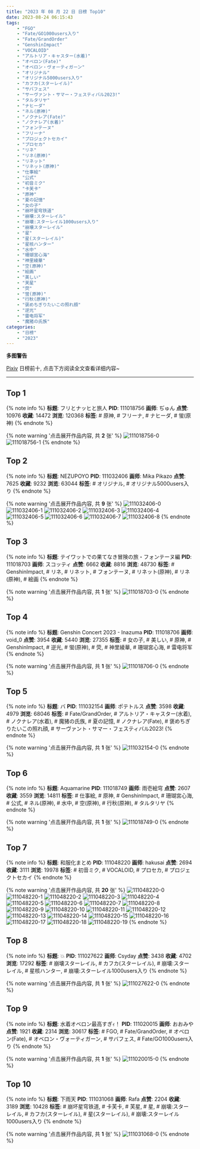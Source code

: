 ```yaml
---
title: "2023 年 08 月 22 日 日榜 Top10"
date: 2023-08-24 06:15:43
tags:
    - "FGO"
    - "Fate/GO1000users入り"
    - "Fate/GrandOrder"
    - "GenshinImpact"
    - "VOCALOID"
    - "アルトリア・キャスター(水着)"
    - "オベロン(Fate)"
    - "オベロン・ヴォーティガーン"
    - "オリジナル"
    - "オリジナル5000users入り"
    - "カフカ(スターレイル)"
    - "サバフェス"
    - "サーヴァント・サマー・フェスティバル2023!"
    - "タルタリヤ"
    - "ナヒーダ"
    - "ネル(原神)"
    - "ノクナレア(Fate)"
    - "ノクナレア(水着)"
    - "フォンテーヌ"
    - "フリーナ"
    - "プロジェクトセカイ"
    - "プロセカ"
    - "リネ"
    - "リネ(原神)"
    - "リネット"
    - "リネット(原神)"
    - "仕事絵"
    - "公式"
    - "初音ミク"
    - "卡芙卡"
    - "原神"
    - "夏の記憶"
    - "女の子"
    - "崩坏星穹铁道"
    - "崩壊:スターレイル"
    - "崩壊:スターレイル1000users入り"
    - "崩壊スターレイル"
    - "星"
    - "星(スターレイル)"
    - "星核ハンター"
    - "水中"
    - "珊瑚宮心海"
    - "神里綾華"
    - "空(原神)"
    - "絵画"
    - "美しい"
    - "芙星"
    - "荧"
    - "蛍(原神)"
    - "行秋(原神)"
    - "褒めちぎりたいこの照れ顔"
    - "逆光"
    - "雷电将军"
    - "魔猪の氏族"
categories:
    - "日榜"
    - "2023"
---
```


<i class="fa fa-triangle-exclamation"></i>**多图警告**<i class="fa fa-triangle-exclamation"></i>

[Pixiv](https://www.pixiv.net/) 日榜前十, 点击下方阅读全文查看详细内容~

<!-- more -->

---

## Top 1

{% note info %}
**标题**: フリとナッヒと旅人
**PID**: 111018756 **画师**: ぢゅん
**点赞**: 10976 **收藏**: 14472 **浏览**: 120368
**标签**: # 原神, # フリーナ, # ナヒーダ, # 蛍(原神)
{% endnote %}

{% note warning '点击展开作品内容, 共 **2** 张' %}
![111018756-0](https://i.pixiv.re/img-original/img/2023/08/21/00/00/59/111018756_p0.jpg)
![111018756-1](https://i.pixiv.re/img-original/img/2023/08/21/00/00/59/111018756_p1.jpg)
{% endnote %}

## Top 2

{% note info %}
**标题**: NEZUPOYO
**PID**: 111032406 **画师**: Mika Pikazo
**点赞**: 7625 **收藏**: 9232 **浏览**: 63044
**标签**: # オリジナル, # オリジナル5000users入り
{% endnote %}

{% note warning '点击展开作品内容, 共 **9** 张' %}
![111032406-0](https://i.pixiv.re/img-original/img/2023/08/21/14/28/38/111032406_p0.jpg)
![111032406-1](https://i.pixiv.re/img-original/img/2023/08/21/14/28/38/111032406_p1.jpg)
![111032406-2](https://i.pixiv.re/img-original/img/2023/08/21/14/28/38/111032406_p2.jpg)
![111032406-3](https://i.pixiv.re/img-original/img/2023/08/21/14/28/38/111032406_p3.jpg)
![111032406-4](https://i.pixiv.re/img-original/img/2023/08/21/14/28/38/111032406_p4.jpg)
![111032406-5](https://i.pixiv.re/img-original/img/2023/08/21/14/28/38/111032406_p5.jpg)
![111032406-6](https://i.pixiv.re/img-original/img/2023/08/21/14/28/38/111032406_p6.jpg)
![111032406-7](https://i.pixiv.re/img-original/img/2023/08/21/14/28/38/111032406_p7.jpg)
![111032406-8](https://i.pixiv.re/img-original/img/2023/08/21/14/28/38/111032406_p8.jpg)
{% endnote %}

## Top 3

{% note info %}
**标题**: テイワットでの果てなき冒険の旅・フォンテーヌ編
**PID**: 111018703 **画师**: スコッティ
**点赞**: 6662 **收藏**: 8816 **浏览**: 48730
**标签**: # GenshinImpact, # リネ, # リネット, # フォンテーヌ, # リネット(原神), # リネ(原神), # 絵画
{% endnote %}

{% note warning '点击展开作品内容, 共 **1** 张' %}
![111018703-0](https://i.pixiv.re/img-original/img/2023/08/21/00/00/36/111018703_p0.jpg)
{% endnote %}

## Top 4

{% note info %}
**标题**: Genshin Concert 2023 - Inazuma
**PID**: 111018706 **画师**: void_0
**点赞**: 3954 **收藏**: 5440 **浏览**: 27355
**标签**: # 女の子, # 美しい, # 原神, # GenshinImpact, # 逆光, # 蛍(原神), # 荧, # 神里綾華, # 珊瑚宮心海, # 雷电将军
{% endnote %}

{% note warning '点击展开作品内容, 共 **1** 张' %}
![111018706-0](https://i.pixiv.re/img-original/img/2023/08/21/00/00/37/111018706_p0.jpg)
{% endnote %}

## Top 5

{% note info %}
**标题**: バ
**PID**: 111032154 **画师**: ポテトルス
**点赞**: 3598 **收藏**: 4979 **浏览**: 68046
**标签**: # Fate/GrandOrder, # アルトリア・キャスター(水着), # ノクナレア(水着), # 魔猪の氏族, # 夏の記憶, # ノクナレア(Fate), # 褒めちぎりたいこの照れ顔, # サーヴァント・サマー・フェスティバル2023!
{% endnote %}

{% note warning '点击展开作品内容, 共 **1** 张' %}
![111032154-0](https://i.pixiv.re/img-original/img/2023/08/21/14/10/53/111032154_p0.jpg)
{% endnote %}

## Top 6

{% note info %}
**标题**: Aquamarine
**PID**: 111018749 **画师**: 雨壱絵穹
**点赞**: 2607 **收藏**: 3559 **浏览**: 14811
**标签**: # 仕事絵, # 原神, # GenshinImpact, # 珊瑚宮心海, # 公式, # ネル(原神), # 水中, # 空(原神), # 行秋(原神), # タルタリヤ
{% endnote %}

{% note warning '点击展开作品内容, 共 **1** 张' %}
![111018749-0](https://i.pixiv.re/img-original/img/2023/08/21/00/00/57/111018749_p0.jpg)
{% endnote %}

## Top 7

{% note info %}
**标题**: 和服化まとめ
**PID**: 111048220 **画师**: hakusai
**点赞**: 2694 **收藏**: 3111 **浏览**: 19978
**标签**: # 初音ミク, # VOCALOID, # プロセカ, # プロジェクトセカイ
{% endnote %}

{% note warning '点击展开作品内容, 共 **20** 张' %}
![111048220-0](https://i.pixiv.re/img-original/img/2023/08/22/00/06/25/111048220_p0.jpg)
![111048220-1](https://i.pixiv.re/img-original/img/2023/08/22/00/06/25/111048220_p1.jpg)
![111048220-2](https://i.pixiv.re/img-original/img/2023/08/22/00/06/25/111048220_p2.jpg)
![111048220-3](https://i.pixiv.re/img-original/img/2023/08/22/00/06/25/111048220_p3.jpg)
![111048220-4](https://i.pixiv.re/img-original/img/2023/08/22/00/06/25/111048220_p4.jpg)
![111048220-5](https://i.pixiv.re/img-original/img/2023/08/22/00/06/25/111048220_p5.jpg)
![111048220-6](https://i.pixiv.re/img-original/img/2023/08/22/00/06/25/111048220_p6.jpg)
![111048220-7](https://i.pixiv.re/img-original/img/2023/08/22/00/06/25/111048220_p7.jpg)
![111048220-8](https://i.pixiv.re/img-original/img/2023/08/22/00/06/25/111048220_p8.jpg)
![111048220-9](https://i.pixiv.re/img-original/img/2023/08/22/00/06/25/111048220_p9.jpg)
![111048220-10](https://i.pixiv.re/img-original/img/2023/08/22/00/06/25/111048220_p10.jpg)
![111048220-11](https://i.pixiv.re/img-original/img/2023/08/22/00/06/25/111048220_p11.jpg)
![111048220-12](https://i.pixiv.re/img-original/img/2023/08/22/00/06/25/111048220_p12.jpg)
![111048220-13](https://i.pixiv.re/img-original/img/2023/08/22/00/06/25/111048220_p13.jpg)
![111048220-14](https://i.pixiv.re/img-original/img/2023/08/22/00/06/25/111048220_p14.jpg)
![111048220-15](https://i.pixiv.re/img-original/img/2023/08/22/00/06/25/111048220_p15.jpg)
![111048220-16](https://i.pixiv.re/img-original/img/2023/08/22/00/06/25/111048220_p16.jpg)
![111048220-17](https://i.pixiv.re/img-original/img/2023/08/22/00/06/25/111048220_p17.jpg)
![111048220-18](https://i.pixiv.re/img-original/img/2023/08/22/00/06/25/111048220_p18.jpg)
![111048220-19](https://i.pixiv.re/img-original/img/2023/08/22/00/06/25/111048220_p19.jpg)
{% endnote %}

## Top 8

{% note info %}
**标题**: 💥
**PID**: 111027622 **画师**: Csyday
**点赞**: 3438 **收藏**: 4702 **浏览**: 17292
**标签**: # 崩壊スターレイル, # カフカ(スターレイル), # 崩壊:スターレイル, # 星核ハンター, # 崩壊:スターレイル1000users入り
{% endnote %}

{% note warning '点击展开作品内容, 共 **1** 张' %}
![111027622-0](https://i.pixiv.re/img-original/img/2023/08/21/09/04/14/111027622_p0.png)
{% endnote %}

## Top 9

{% note info %}
**标题**: 水着オベロン最高すぎｨ！
**PID**: 111020015 **画师**: おおみや
**点赞**: 1921 **收藏**: 2314 **浏览**: 30617
**标签**: # FGO, # Fate/GrandOrder, # オベロン(Fate), # オベロン・ヴォーティガーン, # サバフェス, # Fate/GO1000users入り
{% endnote %}

{% note warning '点击展开作品内容, 共 **1** 张' %}
![111020015-0](https://i.pixiv.re/img-original/img/2023/08/21/00/29/37/111020015_p0.png)
{% endnote %}

## Top 10

{% note info %}
**标题**: 下雨天
**PID**: 111031068 **画师**: Rafa
**点赞**: 2204 **收藏**: 3189 **浏览**: 10428
**标签**: # 崩坏星穹铁道, # 卡芙卡, # 芙星, # 星, # 崩壊:スターレイル, # カフカ(スターレイル), # 星(スターレイル), # 崩壊:スターレイル1000users入り
{% endnote %}

{% note warning '点击展开作品内容, 共 **1** 张' %}
![111031068-0](https://i.pixiv.re/img-original/img/2023/08/21/12/58/55/111031068_p0.jpg)
{% endnote %}
